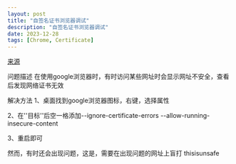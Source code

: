 ```yaml
---
layout: post
title: "自签名证书浏览器调试"
description: "自签名证书浏览器调试"
date: 2023-12-28
tags: [Chrome, Certificate]
---
```



[来源](https://blog.csdn.net/XWdongbei/article/details/114536816)

问题描述
在使用google浏览器时，有时访问某些网址时会显示网址不安全，查看后发现网络证书无效

解决方法
1、桌面找到google浏览器图标，右键，选择属性

2、在''目标''后空一格添加--ignore-certificate-errors --allow-running-insecure-content 

3、重启即可

然而，有时还会出现问题，这是，需要在出现问题的网址上盲打  thisisunsafe
